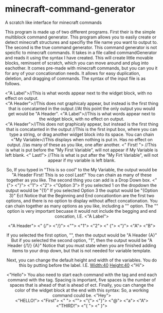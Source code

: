 # minecraft-command-generator
A scratch like interface for minecraft commands

This program is made up of two different programs. First their is the simple multiblock command generator. This program allows you to easliy create or detect minecraft structures and specifiy the file name you want to output to. The second is the true command generator. This command generator is not speicfic to minecraft commands. It takes in a file called commandGenerator and reads it using the syntax I have created. This will create little movable blocks, reminsent of scratch, which you can move around and plug into eachother. It comes pre-made with minecraft commands, but you can you it for any of your concationation needs. It allows for easy duplication, deletion, and dragging of commands. The syntax of the input file is as follows.

<Label>
  <"A Label">//This is what words appear next to the widget block, with no effect on output.
<Header>
  <"A Header">//This does not graphicaly appear, but instead is the first thing that is concatanted in the output
//At this point the only output you would get would be "A Header".
  
<Label>
  <"A Label">//This is what words appear next to the widget block, with no effect on output.
<Header>
  <"A Header">//This does not graphicaly appear, but instead is the first thing that is concatanted in the output
<VariableTemplate>//This is the first input box, where you can type a string, or drag another widget block into its space. You can chain     <"My Variable>//This displays when nothing is put in. Has no effect on output.   //as many of these as you like, one after another.
  <" First! "> //This is what is put before the "My First Variable", will not appear if My Variable is left blank.
  <" Last!"> //This is what is put after the "My Firt Variable", will not appear if my variable is left blank.
  
So, If you typed in "This is so cool" to the My Variable, the output would be
"A Header First! This is so cool Last!"
You can chain as many of these together as you like. The second thing you can add is a Drop Down box.
<DropDown>
  <"{">
  <"}">
  <"1">
  <"2">
  <"Option 3">
<EndDropDown>
If you selected 1 on the dropdown the output would be
"{1}"
If you selected Option 3 the ouptut would be
"{Option 3}"
Ect
Notice that the Beginning and End concationtion are the first two options, and there is no option to display without affect concationation. You can chain together as many options as you like, including a "" option. The "" option is very important becuase it would not include the begging and end concation, I.E.
<Label>
  <"A Label">
<Header>
  <"A Header">
<DropDown>
  <" {/">
  <"/}">
  <"">
  <"1">
  <"2">
<EndDropDown>
<DropDown>
    <" {">
    <"}">
    <"A">
    <"B">
<EndDropDown>

If you selected the first option, "", then the output would be
"A Header {A}"
But if you selected the second option, "1", then the output would be
"A Header {/1/} {A}"
Notice that you must state <EndDropDown> when you are finished adding items to your drop down, but that is not needed for variable template.
  
Next, you can change the default height and width of the variables. You do this by putting <Size> before the label. I.E.
<Command>
  <Size>
    <Width:40>
    <Height:40>
  <Label>
    <"Hi">
  <Header>
    <"Hello">
<EndCommand>
You also need to start each command with the <Command> tag and end each command with the <EndCommand> tag.
Spacing is important, five spaces is the number of spaces that <Size> is ahead of <Command> that <Width:40> is ahead of <Size> ect.
Finally, you can change the color of the widget block at the end with this syntax:

  <Color>
    <Red:25>
    <Green:35>
    <Blue:120>
<EndCommand>
So, a working command could be.

<Command>
  <Size>
    <Width:40>
    <Height:40>
  <Label>
    <"Hey">
  <Header>
    <"HELLO!">
  <VariableTemplate>
    <"First">
    <" ">
    <"">
  <DropDown>
    <"{">
    <"}">
    <"@">
    <"a">
    <"A">
  <EndDropDown>
  <VariableTemplate>
    <"THIRD!">
    <"{ ">
    <" }">
  <Color>
    <Red:50>
    <Green:0>
    <Blue:15>
<EndCommand>
